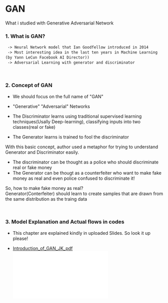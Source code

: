 # GAN
What i studied with Generative Adversarial Network

### 1. What is GAN?
     -> Neural Network model that Ian Goodfellow introduced in 2014
     -> Most interesting idea in the last ten years in Machine Learning (by Yann LeCun Facebook AI Director))
     -> Adversarial Learning with generator and discriminator
     
</br>

### 2. Concept of GAN

  - We should focus on the full name of "GAN" </br>
  - "Generative" "Adversarial" Networks </br>

  - The Discriminator learns using traditional supervised learning techniques(Usally Deep-learning), classifying inputs into two classes(real or fake)    </br>
    
  - The Generator learns is trained to fool the discriminator </br>
  

 With this basic concept, author used a metaphor for trying to understand Generator and Discriminator easily. </br>

 - The discriminator can be thought as a police who should discriminate real or fake money  </br>
 - The Generator can be thougt as a counterfeiter who want to make fake money as real and even police confused to discriminate it! </br>
 
So, how to make fake money as real? </br>
Generator(Conterfeiter) should learn to create samples that are drawn from the same distribution as the traing data  </br>

</br>

### 3. Model Explanation and Actual flows in codes

  - This chapter are explained kindly in uploaded Slides. So look it up please!

 *  [Introduction_of_GAN_JK_pdf](Introduction_of_GAN_JK_pdf.pdf) </br>
 ![Introduction_of_GAN_JK](Introduction_of_GAN_JK_pdf.pdf)

